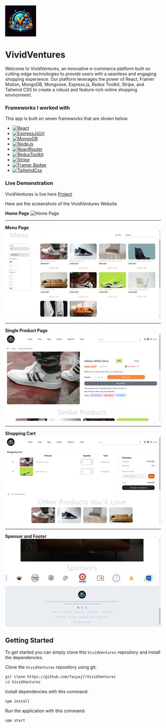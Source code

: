 ![Ecommerce Website](./client/src/assets/logo2.png)

# VividVentures

Welcome to VividVentures, an innovative e-commerce platform built on cutting-edge technologies to provide users with a seamless and engaging shopping experience. Our platform leverages the power of React, Framer Motion, MongoDB, Mongoose, Express.js, Redux Toolkit, Stripe, and Tailwind CSS to create a robust and feature-rich online shopping environment.

### Frameworks I worked with

This app is built on seven frameworks that are shown below.

- [![React][React]][ReactUrl]
- [![ExpressJsUrl][ExpressJs]][ExpressJsUrl]
- [![MongoDB][MongoDB]][MongoDBUrl]
- [![NodeJs][NodeJs]][NodeJsUrl]
- [![ReactRouter][ReactRouter]][ReactRouterUrl]
- [![ReduxToolkit][ReduxToolkit]][ReduxToolkitUrl]
- [![Stripe][Stripe Badge]][StripeUrl]
- [![Framer Badge][FramerMotion]][FramerBadgeUrl]
- [![TailwindCss][Tailwind]][TailwindUrl]

### Live Demonstration

VividVentures is live here [Project](https://vivid-ventures-iota.vercel.app/)

Here are the screenshots of the VividVentures Website

**Home Page**
![Home Page](./client/src/assets/herobanner.png)

---

**Menu Page**
![Menu](./client/src/assets/menu.png "Menu")

---

**Single Product Page**
![Item Detail](./client/src/assets/singleProduct.png "Single Product")

---

**Shopping Cart**
![Shopping Cart](./client/src/assets/cart.png "Shopping Cart")

---

**Sponsor and Footer**
![Order Process](./client/src/assets/footer.png "Sponsor and Footer")

## Getting Started

To get started you can simply clone this `VividVentures` repository and install the dependencies.

Clone the `VividVentures` repository using git:

```bash
git clone https://github.com/faiyaj7/VividVentures
cd VividVentures
```

Install dependencies with this command:

```bash
npm install
```

Run the application with this command:

```bash
npm start
```

[React]: https://img.shields.io/badge/React-20232A?style=for-the-badge&logo=react&logoColor=61DAFB
[ReactUrl]: https://reactjs.org/
[ExpressJs]: https://img.shields.io/badge/express.js-%23404d59.svg?style=for-the-badge&logo=express&logoColor=%2361DAFB
[ExpressJsUrl]: https://expressjs.com/
[MongoDB]: https://img.shields.io/badge/MongoDB-%234ea94b.svg?style=for-the-badge&logo=mongodb&logoColor=white/
[MongoDBUrl]: https://www.mongodb.com/atlas/database
[NodeJs]: https://img.shields.io/badge/node.js-6DA55F?style=for-the-badge&logo=node.js&logoColor=white
[NodeJsUrl]: https://nodejs.org/en
[ReactRouter]: https://img.shields.io/badge/React_Router-CA4245?style=for-the-badge&logo=react-router&logoColor=white
[ReactRouterUrl]: https://reactrouter.com/en/main
[ReduxToolkit]: https://img.shields.io/badge/redux-%23593d88.svg?style=for-the-badge&logo=redux&logoColor=white
[ReduxToolkitUrl]: https://redux-toolkit.js.org/introduction/getting-started
[Stripe Badge]: https://img.shields.io/badge/Stripe-008CDD?logo=stripe&logoColor=fff&style=plastic
[StripeUrl]: https://stripe.com/
[FramerMotion]: https://img.shields.io/badge/Framer-05F?logo=framer&logoColor=fff&style=flat-square
[FramerBadgeUrl]: https://www.framer.com/motion/
[Tailwind]: https://img.shields.io/badge/tailwindcss-%2338B2AC.svg?style=for-the-badge&logo=tailwind-css&logoColor=white
[TailwindUrl]: https://tailwindcss.com
